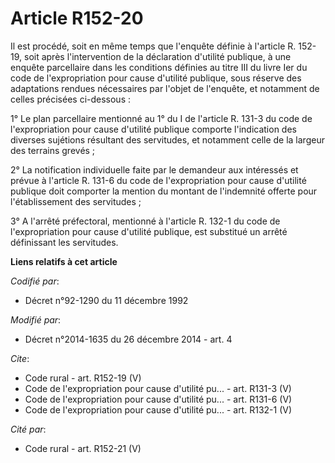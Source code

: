 # Article R152-20

Il est procédé, soit en même temps que l'enquête définie à l'article R. 152-19, soit après l'intervention de la déclaration
d'utilité publique, à une enquête parcellaire dans les conditions définies au titre III du livre Ier du code de
l'expropriation pour cause d'utilité publique, sous réserve des adaptations rendues nécessaires par l'objet de l'enquête, et
notamment de celles précisées ci-dessous : 

1° Le plan parcellaire mentionné au 1° du I de l'article R. 131-3 du code de l'expropriation pour cause d'utilité publique
comporte l'indication des diverses sujétions résultant des servitudes, et notamment celle de la largeur des terrains
grevés ; 

2° La notification individuelle faite par le demandeur aux intéressés et prévue à l'article R. 131-6 du code de
l'expropriation pour cause d'utilité publique doit comporter la mention du montant de l'indemnité offerte pour
l'établissement des servitudes ; 

3° A l'arrêté préfectoral, mentionné à l'article R. 132-1 du code de l'expropriation pour cause d'utilité publique, est
substitué un arrêté définissant les servitudes.

**Liens relatifs à cet article**

_Codifié par_:

  - Décret n°92-1290 du 11 décembre 1992

_Modifié par_:

  - Décret n°2014-1635 du 26 décembre 2014 - art. 4

_Cite_:

  - Code rural - art. R152-19 (V)
  - Code de l'expropriation pour cause d'utilité pu... - art. R131-3 (V)
  - Code de l'expropriation pour cause d'utilité pu... - art. R131-6 (V)
  - Code de l'expropriation pour cause d'utilité pu... - art. R132-1 (V)

_Cité par_:

  - Code rural - art. R152-21 (V)
